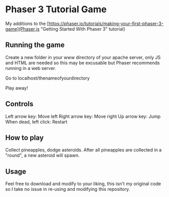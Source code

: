 # Phaser 3 Tutorial Game
My additions to the [https://phaser.io/tutorials/making-your-first-phaser-3-game](Phaser.js "Getting Started With Phaser 3" tutorial)

## Running the game
Create a new folder in your www directory of your apache server, only JS and HTML are needed so this may be excusable but Phaser recommends running in a web server.

Go to localhost/thenameofyourdirectory

Play away!

## Controls

Left arrow key: Move left
Right arrow key: Move right
Up arrow key: Jump
When dead, left click: Restart

## How to play

Collect pineapples, dodge asteroids. After all pineapples are collected in a "round", a new asteroid will spawn.

## Usage

Feel free to download and modify to your liking, this isn't my original code so I take no issue in re-using and modifying this repository.
